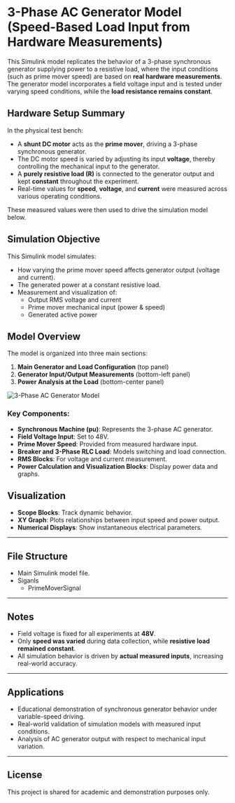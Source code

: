 # 3-Phase AC Generator Model (Speed-Based Load Input from Hardware Measurements)

This Simulink model replicates the behavior of a 3-phase synchronous generator supplying power to a resistive load, where the input conditions (such as prime mover speed) are based on **real hardware measurements**. The generator model incorporates a field voltage input and is tested under varying speed conditions, while the **load resistance remains constant**.

## Hardware Setup Summary

In the physical test bench:

- A **shunt DC motor** acts as the **prime mover**, driving a 3-phase synchronous generator.
- The DC motor speed is varied by adjusting its input **voltage**, thereby controlling the mechanical input to the generator.
- A **purely resistive load (R)** is connected to the generator output and kept **constant** throughout the experiment.
- Real-time values for **speed**, **voltage**, and **current** were measured across various operating conditions.

These measured values were then used to drive the simulation model below.

## Simulation Objective

This Simulink model simulates:

- How varying the prime mover speed affects generator output (voltage and current).
- The generated power at a constant resistive load.
- Measurement and visualization of:
  - Output RMS voltage and current
  - Prime mover mechanical input (power & speed)
  - Generated active power

## Model Overview

The model is organized into three main sections:
1. **Main Generator and Load Configuration** (top panel)
2. **Generator Input/Output Measurements** (bottom-left panel)
3. **Power Analysis at the Load** (bottom-center panel)

![3-Phase AC Generator Model](./a2755dc7-b8c4-465f-b5fa-9bbf18fff657.png)

### Key Components:
- **Synchronous Machine (pu)**: Represents the 3-phase AC generator.
- **Field Voltage Input**: Set to 48V.
- **Prime Mover Speed**: Provided from measured hardware input.
- **Breaker and 3-Phase RLC Load**: Models switching and load connection.
- **RMS Blocks**: For voltage and current measurement.
- **Power Calculation and Visualization Blocks**: Display power data and graphs.

## Visualization

- **Scope Blocks**: Track dynamic behavior.
- **XY Graph**: Plots relationships between input speed and power output.
- **Numerical Displays**: Show instantaneous electrical parameters.

---

## File Structure

- Main Simulink model file.
- Siganls
    - PrimeMoverSignal

---

## Notes

- Field voltage is fixed for all experiments at **48V**.
- Only **speed was varied** during data collection, while **resistive load remained constant**.
- All simulation behavior is driven by **actual measured inputs**, increasing real-world accuracy.

---

## Applications

- Educational demonstration of synchronous generator behavior under variable-speed driving.
- Real-world validation of simulation models with measured input conditions.
- Analysis of AC generator output with respect to mechanical input variation.

---

## License

This project is shared for academic and demonstration purposes only.